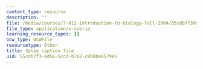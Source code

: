 ```yaml
---
content_type: resource
description: ''
file: /media/courses/7-012-introduction-to-biology-fall-2004/55cdb7f30d565ccdb7a2c8b0be8579e5_ztgHcRV1zI0.vtt
file_type: application/x-subrip
learning_resource_types: []
ocw_type: OCWFile
resourcetype: Other
title: 3play caption file
uid: 55cdb7f3-0d56-5ccd-b7a2-c8b0be8579e5
---
```

